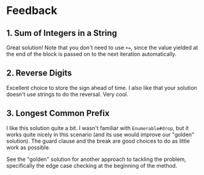 # Feedback

## 1. Sum of Integers in a String

Great solution! Note that you don't need to use `+=`, since the value yielded
at the end of the block is passed on to the next iteration automatically.

## 2. Reverse Digits

Excellent choice to store the sign ahead of time. I also like that your
solution doesn't use strings to do the reversal. Very cool.

## 3. Longest Common Prefix

I like this solution quite a bit. I wasn't familiar with `Enumerable#drop`,
but it works quite nicely in this scenario (and its use would improve our
"golden" solution). The guard clause and the break are good choices to do as
little work as possible.

See the "golden" solution for another approach to tackling the problem,
specifically the edge case checking at the beginning of the method.
